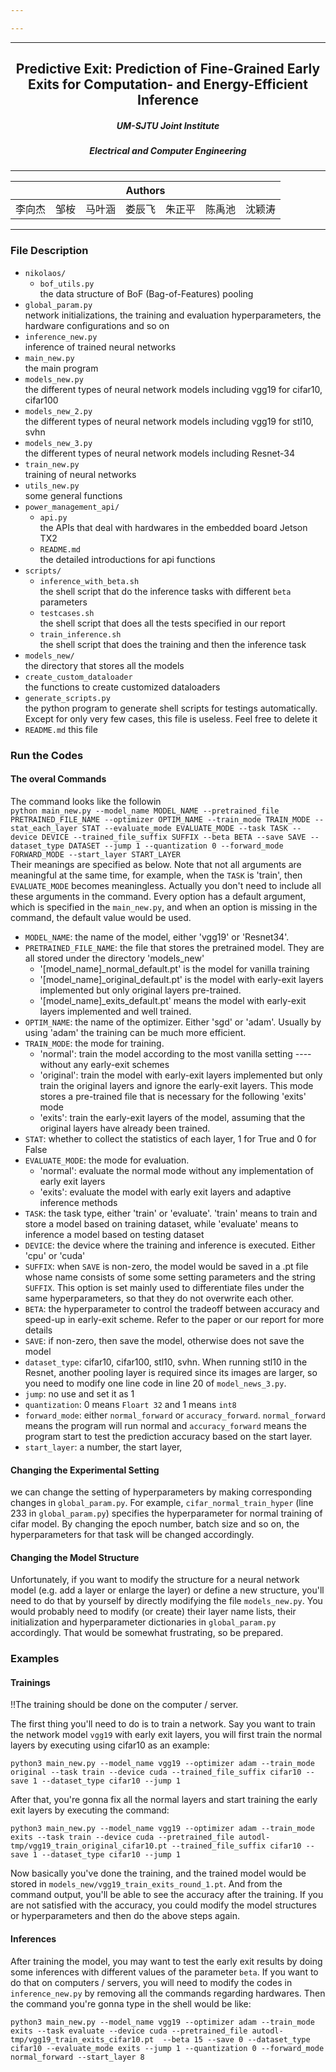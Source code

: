 ```yaml
---

---
```


---
<h2 align="center">Predictive Exit: Prediction of Fine-Grained Early
Exits for Computation- and Energy-Efficient
Inference</h2>

<h5 align="center"> UM-SJTU Joint Institute </h5>

<h5 align="center"> Electrical and Computer Engineering </h5>

---

<table align="center" width="100%">
  <thead align="center">
    <tr align="center">
      <th colspan="7" align="center"> Authors </th>
    </tr>
  </thead>
  <tbody>
		<tr>
            <td align="center"> 李向杰 </td>
            <td align="center"> 邹桉 </td>
            <td align="center"> 马叶涵 </td>
			<td align="center"> 娄辰飞 </td>
            <td align="center"> 朱正平 </td>
            <td align="center"> 陈禹池 </td>
            <td align="center"> 沈颖涛 </td>
		</tr>
  </tbody>
</table>

---

### File Description

- `nikolaos/`
    - `bof_utils.py`  
    the data structure of BoF (Bag-of-Features) pooling
- `global_param.py`  
  network initializations, the training and evaluation hyperparameters, the hardware configurations and so on
- `inference_new.py`  
  inference of trained neural networks
- `main_new.py`  
  the main program
- `models_new.py`  
  the different types of neural network models including vgg19 for cifar10, cifar100
- `models_new_2.py`  
the different types of neural network models including vgg19 for stl10, svhn
- `models_new_3.py`  
the different types of neural network models including Resnet-34
- `train_new.py`  
  training of neural networks
- `utils_new.py`  
  some general functions
- `power_management_api/`  
    - `api.py`  
    the APIs that deal with hardwares in the embedded board Jetson TX2
    - `README.md`  
    the detailed introductions for api functions
- `scripts/`
    - `inference_with_beta.sh`  
    the shell script that do the inference tasks with different `beta` parameters
    - `testcases.sh`  
    the shell script that does all the tests specified in our report
    - `train_inference.sh`  
    the shell script that does the training and then the inference task
- `models_new/`  
  the directory that stores all the models
- `create_custom_dataloader`  
  the functions to create customized dataloaders
- `generate_scripts.py`  
  the python program to generate shell scripts for testings automatically. Except for only very few cases, this file is useless. Feel free to delete it
- `README.md`
this file

### Run the Codes

#### The overal Commands
The command looks like the followin  
`python main_new.py --model_name MODEL_NAME --pretrained_file PRETRAINED_FILE_NAME --optimizer OPTIM_NAME --train_mode TRAIN_MODE --stat_each_layer STAT --evaluate_mode EVALUATE_MODE --task TASK --device DEVICE --trained_file_suffix SUFFIX --beta BETA --save SAVE --dataset_type DATASET --jump 1 --quantization 0 --forward_mode FORWARD_MODE --start_layer START_LAYER`  
Their meanings are specified as below. Note that not all arguments are meaningful at the same time, for example, when the `TASK` is 'train', then `EVALUATE_MODE` becomes meaningless. Actually you don't need to include all these arguments in the command. Every option has a default argument, which is specified in the `main_new.py`, and when an option is missing in the command, the default value would be used.

- `MODEL_NAME`: the name of the model, either 'vgg19' or 'Resnet34'. 
- `PRETRAINED_FILE_NAME`: the file that stores the pretrained model. They are all stored under the directory 'models_new'
    - '[model_name]_normal_default.pt' is the model for vanilla training
    - '[model_name]_original_default.pt' is the model with early-exit layers implemented but only original layers pre-trained.
    - '[model_name]_exits_default.pt' means the model with early-exit layers implemented and well trained.
- `OPTIM_NAME`: the name of the optimizer. Either 'sgd' or 'adam'. Usually by using 'adam' the training can be much more efficient.
- `TRAIN_MODE`: the mode for training. 
    - 'normal': train the model according to the most vanilla setting ---- without any early-exit schemes
    - 'original': train the model with early-exit layers implemented but only train the original layers and ignore the early-exit layers. This mode stores a pre-trained file that is necessary for the following 'exits' mode
    - 'exits': train the early-exit layers of the model, assuming that the original layers have already been trained.
- `STAT`: whether to collect the statistics of each layer, 1 for True and 0 for False
- `EVALUATE_MODE`: the mode for evaluation.
    - 'normal': evaluate the normal mode without any implementation of early exit layers
    - 'exits': evaluate the model with early exit layers and adaptive inference methods
- `TASK`: the task type, either 'train' or 'evaluate'. 'train' means to train and store a model based on training dataset, while 'evaluate' means to inference a model based on testing dataset
- `DEVICE`: the device where the training and inference is executed. Either 'cpu' or 'cuda'
- `SUFFIX`: when `SAVE` is non-zero, the model would be saved in a .pt file whose name consists of some some setting parameters and the string `SUFFIX`. This option is set mainly used to differentiate files under the same hyperparameters, so that they do not overwrite each other.
- `BETA`: the hyperparameter to control the tradeoff between accuracy and speed-up in early-exit scheme. Refer to the paper or our report for more details
- `SAVE`: if non-zero, then save the model, otherwise does not save the model
- `dataset_type`: cifar10, cifar100, stl10, svhn. When running stl10 in the Resnet, another pooling layer is required since its images are larger, so you need to modify one line code in line 20 of `model_news_3.py`. 
- `jump`: no use and set it as 1
- `quantization`: 0 means  `Floart 32` and 1 means `int8`
- `forward_mode`: either `normal_forward` or `accuracy_forward`. `normal_forward` means the program will run normal and `accuracy_forward` means the program start to test the prediction accuracy based on the start layer.
- `start_layer`: a number, the start layer, 

#### Changing the Experimental Setting

we can change the setting of hyperparameters by making corresponding changes in `global_param.py`. For example, `cifar_normal_train_hyper` (line 233 in `global_param.py`) specifies the hyperparameter for normal training of cifar model. By changing the epoch number, batch size and so on, the hyperparameters for that task will be changed accordingly. 

#### Changing the Model Structure
Unfortunately, if you want to modify the structure for a neural network model (e.g. add a layer or enlarge the layer) or define a new structure, you'll need to do that by yourself by directly modifying the file `models_new.py`. You would probably need to modify (or create) their layer name lists, their initialization and hyperparameter dictionaries in `global_param.py` accordingly. That would be somewhat frustrating, so be prepared.

### Examples

#### Trainings
!!The training should be done on the computer / server. 

The first thing you'll need to do is to train a network. Say you want to train the network model `vgg19` with early exit layers, you will first train the normal layers by executing using cifar10 as an example:
```shell
python3 main_new.py --model_name vgg19 --optimizer adam --train_mode original --task train --device cuda --trained_file_suffix cifar10 --save 1 --dataset_type cifar10 --jump 1
```

After that, you're gonna fix all the normal layers and start training the early exit layers by executing the command:
```shell
python3 main_new.py --model_name vgg19 --optimizer adam --train_mode exits --task train --device cuda --pretrained_file autodl-tmp/vgg19_train_original_cifar10.pt --trained_file_suffix cifar10 --save 1 --dataset_type cifar10 --jump 1
```

Now basically you've done the training, and the trained model would be stored in `models_new/vgg19_train_exits_round_1.pt`. And from the command output, you'll be able to see the accuracy after the training. If you are not satisfied with the accuracy, you could modify the model structures or hyperparameters and then do the above steps again.

#### Inferences
After training the model, you may want to test the early exit results by doing some inferences with different values of the parameter `beta`. If you want to do that on computers / servers, you will need to modify the codes in `inference_new.py` by removing all the commands regarding hardwares. Then the command you're gonna type in the shell would be like:
```shell
python3 main_new.py --model_name vgg19 --optimizer adam --train_mode exits --task evaluate --device cuda --pretrained_file autodl-tmp/vgg19_train_exits_cifar10.pt  --beta 15 --save 0 --dataset_type cifar10 --evaluate_mode exits --jump 1 --quantization 0 --forward_mode normal_forward --start_layer 8
```

